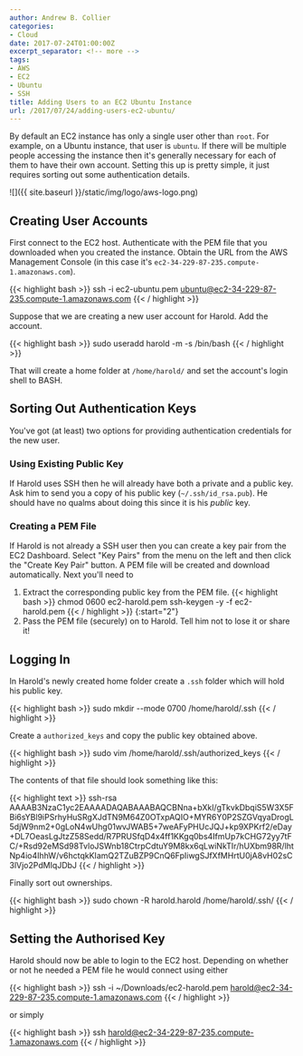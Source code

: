 ```yaml
---
author: Andrew B. Collier
categories:
- Cloud
date: 2017-07-24T01:00:00Z
excerpt_separator: <!-- more -->
tags:
- AWS
- EC2
- Ubuntu
- SSH
title: Adding Users to an EC2 Ubuntu Instance
url: /2017/07/24/adding-users-ec2-ubuntu/
---
```


By default an EC2 instance has only a single user other than `root`. For example, on a Ubuntu instance, that user is `ubuntu`. If there will be multiple people accessing the instance then it's generally necessary for each of them to have their own account. Setting this up is pretty simple, it just requires sorting out some authentication details.

<!--more-->

![]({{ site.baseurl }}/static/img/logo/aws-logo.png)

## Creating User Accounts

First connect to the EC2 host. Authenticate with the PEM file that you downloaded when you created the instance. Obtain the URL from the AWS Management Console (in this case it's `ec2-34-229-87-235.compute-1.amazonaws.com`).

{{< highlight bash >}}
ssh -i ec2-ubuntu.pem ubuntu@ec2-34-229-87-235.compute-1.amazonaws.com
{{< / highlight >}}

Suppose that we are creating a new user account for Harold. Add the account.

{{< highlight bash >}}
sudo useradd harold -m -s /bin/bash
{{< / highlight >}}

That will create a home folder at `/home/harold/` and set the account's login shell to BASH.

## Sorting Out Authentication Keys

You've got (at least) two options for providing authentication credentials for the new user.

### Using Existing Public Key

If Harold uses SSH then he will already have both a private and a public key. Ask him to send you a copy of his public key (`~/.ssh/id_rsa.pub`). He should have no qualms about doing this since it is his *public* key.

### Creating a PEM File

If Harold is not already a SSH user then you can create a key pair from the EC2 Dashboard. Select "Key Pairs" from the menu on the left and then click the "Create Key Pair" button. A PEM file will be created and download automatically. Next you'll need to

1. Extract the corresponding public key from the PEM file.
{{< highlight bash >}}
chmod 0600 ec2-harold.pem 
ssh-keygen -y -f ec2-harold.pem
{{< / highlight >}}
{:start="2"}
2. Pass the PEM file (securely) on to Harold. Tell him not to lose it or share it!

## Logging In

In Harold's newly created home folder create a `.ssh` folder which will hold his public key.

{{< highlight bash >}}
sudo mkdir --mode 0700 /home/harold/.ssh
{{< / highlight >}}

Create a `authorized_keys` and copy the public key obtained above.

{{< highlight bash >}}
sudo vim /home/harold/.ssh/authorized_keys
{{< / highlight >}}

The contents of that file should look something like this:

{{< highlight text >}}
ssh-rsa AAAAB3NzaC1yc2EAAAADAQABAAABAQCBNna+bXkl/gTkvkDbqiS5W3X5FBi6sYBl9iPSrhyHuSRgXJdTN9M64Z0OTxpAQIO+MYR6Y0P2SZGVqyaDrogL5djW9nm2+0gLoN4wUhg01wvJWAB5+7weAFyPHUcJQJ+kp9XPKrf2/eDay+DL7OeasLgJtzZ58Sedd/R7PRUSfqD4x4ff1KKgq0bs4IfmUp7kCHG72yy7tFC/+Rsd92eMSd98TvloJSWnb18CtrpCdtuY9M8kx6qLwiNkTIr/hUXbm98R/lhtNp4io4IhhW/v6hctqkKIamQ2TZuBZP9CnQ6FpIiwgSJfXfMHrtU0jA8vH02sC3lVjo2PdMIqJDbJ
{{< / highlight >}}

Finally sort out ownerships.

{{< highlight bash >}}
sudo chown -R harold.harold /home/harold/.ssh/
{{< / highlight >}}

## Setting the Authorised Key

Harold should now be able to login to the EC2 host. Depending on whether or not he needed a PEM file he would connect using either

{{< highlight bash >}}
ssh -i ~/Downloads/ec2-harold.pem harold@ec2-34-229-87-235.compute-1.amazonaws.com
{{< / highlight >}}

or simply

{{< highlight bash >}}
ssh harold@ec2-34-229-87-235.compute-1.amazonaws.com
{{< / highlight >}}